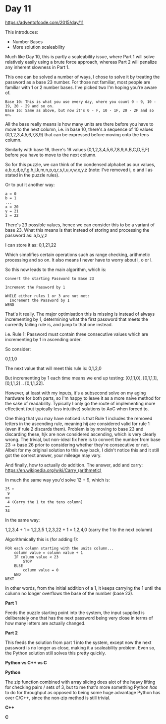 # Day 11

https://adventofcode.com/2015/day/11

This introduces:
- Number Bases
- More solution scaleability

Much like Day 10, this is partly a scaleability issue, where Part 1 will solve relatively easily using a brute force approach, whereas Part 2 will penalize any inherent slowness in Part 1.

This one can be solved a number of ways, I chose to solve it by treating the password as a base 23 number.  For those not familiar, most people are familiar with 1 or 2 number bases.  I've picked two I'm hoping you're aware of.

    Base 10: This is what you use every day, where you count 0 - 9, 10 - 19, 20 - 29 and so on.
    Base 16: Same as above, but now it's 0 - F, 10 - 1F, 20 - 2F and so on.

All the base really means is how many units are there before you have to move to the next column, i.e. in base 10, there's a sequence of 10 values (0,1,2,3,4,5,6,7,8,9) that can be expressed before moving onto the tens column.

Similarly with base 16, there's 16 values (0,1,2,3,4,5,6,7,8,9,A,B,C,D,E,F) before you have to move to the next column.

So for this puzzle, we can think of the condensed alphabet as our values, a,b,c,d,e,f,g,h,j,k,m,n,p,q,r,s,t,u,v,w,x,y,z (note: I've removed i, o and l as stated in the puzzle rules).

Or to put it another way:

    a = 0
    b = 1
    ...
    x = 20
    y = 21
    z = 22

There's 23 possible values, hence we can consider this to be a variant of base 23.  What this means is that instead of storing and processing the password as: a,b,y,z

I can store it as: 0,1,21,22

Which simplifies certain operations such as range checking, arithmetic processing and so on.  It also means I never have to worry about i, o or l.

So this now leads to the main algorithm, which is:

    Convert the starting Password to Base 23
    
    Increment the Password by 1

    WHILE either rules 1 or 3 are not met:
      Increment the Password by 1
    WEND

That's it really.  The major optimisation this is missing is instead of always incrementing by 1, determining what the first password that meets the currently failing rule is, and jump to that one instead.

i.e. Rule 1: Password must contain three consecutive values which are incrementing by 1 in ascending order.

So consider:

0,1,1,0

The next value that will meet this rule is: 0,1,2,0

But incrementing by 1 each time means we end up testing: [0,1,1,0], [0,1,1,1], [0,1,1,2] .. [0,1,1,22].

However, at least with my inputs, it's a subsecond solve on my aging hardware for both parts, so I'm happy to leave it as a more naive method for the sake of readability.  Typically I only go the route of implementing more effectient (but typically less intuitive) solutions to AoC when forced to.

One thing that you may have noticed is that Rule 1 includes the removed letters in the ascending rule, meaning hij are considered valid for rule 1 (even if rule 2 discards them).  Problem is by moving to base 23 and discarding these, hjk are now considered ascending, which is very clearly wrong.  The trivial, but non-ideal fix here is to convert the number from base 23 -> base 26 prior to considering whether they're consecutive or not.  Albeit for my original solution to this way back, I didn't notice this and it still got the correct answer, your mileage may vary.

And finally, how to actually do addition.  The answer, add and carry: https://en.wikipedia.org/wiki/Carry_(arithmetic)

In much the same way you'd solve 12 + 9, which is:

    25 +
     9
    ==
     4 (Carry the 1 to the tens column)
    ==
    34

In the same way:

1,2,3,4  + 1 = 1,2,3,5
1,2,3,22 + 1 = 1,2,4,0 (carry the 1 to the next column)

Algorithmically this is (for adding 1):

    FOR each column starting with the units column...
        column value = column value + 1
        IF column value < 23
            STOP
        ELSE
            column value = 0
        END
    NEXT

In other words, from the initial addition of a 1, it keeps carrying the 1 until the column no longer overflows the base of the number (base 23).

**Part 1**

Feeds the puzzle starting point into the system, the input supplied is deliberately one that has the next password being very close in terms of how many letters are actually changed.

**Part 2**

This feeds the solution from part 1 into the system, except now the next password is no longer as close, making it a scaleability problem.  Even so, the Python solution still solves this pretty quickly.

**Python vs C++ vs C**

**Python**

The zip function combined with array slicing does alot of the heavy lifting for checking pairs / sets of 3, but to me that's more something Python *has* to do for throughput as opposed to being some huge advantage Python has over C/C++, since the non-zip method is still trivial.

**C++**


**C**

